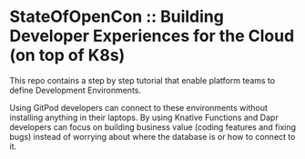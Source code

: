 # StateOfOpenCon :: Building Developer Experiences for the Cloud (on top of K8s)


This repo contains a step by step tutorial that enable platform teams to define Development Environments. 

Using GitPod developers can connect to these environments without installing anything in their laptops. By using Knative Functions and Dapr developers can focus on building business value (coding features and fixing bugs) instead of worrying about where the database is or how to connect to it. 

